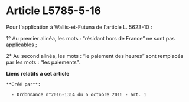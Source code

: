 # Article L5785-5-16

Pour l'application à Wallis-et-Futuna de l'article L. 5623-10 : 

1° Au premier alinéa, les mots : “résidant hors de France” ne sont pas applicables ; 

2° Au second alinéa, les mots : “le paiement des heures” sont remplacés par les mots : “les paiements”.

**Liens relatifs à cet article**

	**Créé par**:

	  - Ordonnance n°2016-1314 du 6 octobre 2016 - art. 1
